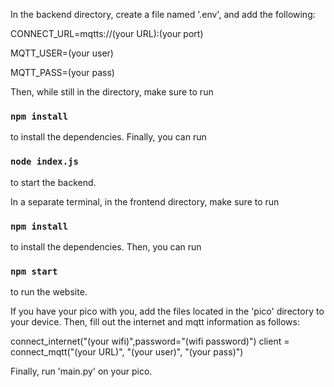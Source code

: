 In the backend directory, create a file named '.env', and add the following:

CONNECT_URL=mqtts://(your URL):(your port)

MQTT_USER=(your user)

MQTT_PASS=(your pass)

Then, while still in the directory, make sure to run 
### `npm install`
to install the dependencies.
Finally, you can run 
### `node index.js`
to start the backend.

In a separate terminal, in the frontend directory, make sure to run 
### `npm install`
to install the dependencies.
Then, you can run
### `npm start`
to run the website.

If you have your pico with you, add the files located in the 'pico' directory to your device.
Then, fill out the internet and mqtt information as follows:

connect_internet("(your wifi)",password="(wifi password)")
client = connect_mqtt("(your URL)", "(your user)", "(your pass)")
        
Finally, run 'main.py' on your pico.

